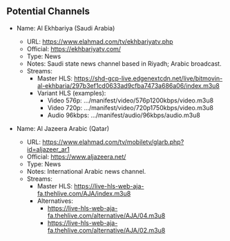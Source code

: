 ## Potential Channels

- Name: Al Ekhbariya (Saudi Arabia)
  - URL: https://www.elahmad.com/tv/ekhbariyatv.php
  - Official: https://ekhbariyatv.com/
  - Type: News
  - Notes: Saudi state news channel based in Riyadh; Arabic broadcast.
  - Streams:
    - Master HLS: https://shd-gcp-live.edgenextcdn.net/live/bitmovin-al-ekhbaria/297b3ef1cd0633ad9cfba7473a686a06/index.m3u8
    - Variant HLS (examples):
      - Video 576p: …/manifest/video/576p1200kbps/video.m3u8
      - Video 720p: …/manifest/video/720p1750kbps/video.m3u8
      - Audio 96kbps: …/manifest/audio/96kbps/audio.m3u8

- Name: Al Jazeera Arabic (Qatar)
  - URL: https://www.elahmad.com/tv/mobiletv/glarb.php?id=aljazeer_ar1
  - Official: https://www.aljazeera.net/
  - Type: News
  - Notes: International Arabic news channel.
  - Streams:
    - Master HLS: https://live-hls-web-aja-fa.thehlive.com/AJA/index.m3u8
    - Alternatives:
      - https://live-hls-web-aja-fa.thehlive.com/alternative/AJA/04.m3u8
      - https://live-hls-web-aja-fa.thehlive.com/alternative/AJA/02.m3u8



